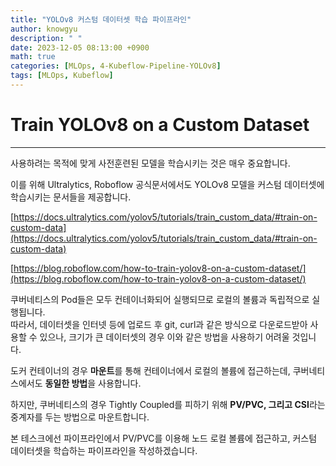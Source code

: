 ```yaml
---
title: "YOLOv8 커스텀 데이터셋 학습 파이프라인"
author: knowgyu
description: " "
date: 2023-12-05 08:13:00 +0900
math: true
categories: [MLOps, 4-Kubeflow-Pipeline-YOLOv8]
tags: [MLOps, Kubeflow]
---
```


# Train YOLOv8 on a Custom Dataset

---

사용하려는 목적에 맞게 사전훈련된 모델을 학습시키는 것은 매우 중요합니다.

이를 위해 Ultralytics, Roboflow 공식문서에서도 YOLOv8 모델을 커스텀 데이터셋에 학습시키는 문서들을 제공합니다.

[https://docs.ultralytics.com/yolov5/tutorials/train_custom_data/#train-on-custom-data](https://docs.ultralytics.com/yolov5/tutorials/train_custom_data/#train-on-custom-data)

[https://blog.roboflow.com/how-to-train-yolov8-on-a-custom-dataset/](https://blog.roboflow.com/how-to-train-yolov8-on-a-custom-dataset/)

쿠버네티스의 Pod들은 모두 컨테이너화되어 실행되므로 로컬의 볼륨과 독립적으로 실행됩니다.<br> 
따라서, 데이터셋을 인터넷 등에 업로드 후 git, curl과 같은 방식으로 다운로드받아 사용할 수 있으나, 크기가 큰 데이터셋의 경우 이와 같은 방법을 사용하기 어려울 것입니다.<br>

도커 컨테이너의 경우 **마운트**를 통해 컨테이너에서 로컬의 볼륨에 접근하는데, 쿠버네티스에서도 **동일한 방법**을 사용합니다.<br>

하지만, 쿠버네티스의 경우 Tightly Coupled를 피하기 위해 **PV/PVC, 그리고 CSI**라는 중계자를 두는 방법으로 마운트합니다.<br>

본 테스크에선 파이프라인에서 PV/PVC를 이용해 노드 로컬 볼륨에 접근하고, 커스텀 데이터셋을 학습하는 파이프라인을 작성하겠습니다.<br>
